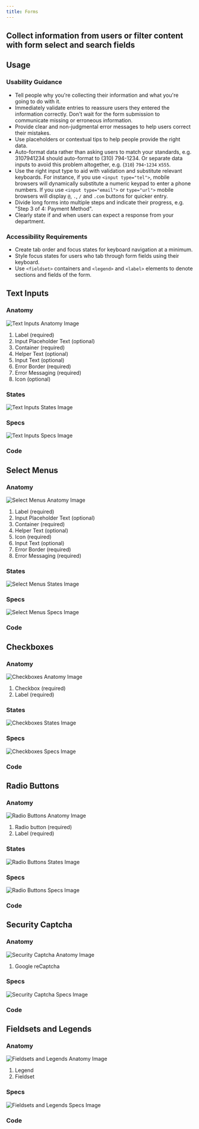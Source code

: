 ```yaml
---
title: Forms
---
```

## Collect information from users or filter content with form select and search fields

## **Usage**

### **Usability Guidance**

* Tell people why you're collecting their information and what you're going to do with it.
* Immediately validate entries to reassure users they entered the information correctly. Don't wait for the form submission to communicate missing or erroneous information.
* Provide clear and non-judgmental error messages to help users correct their mistakes.
* Use placeholders or contextual tips to help people provide the right data.
* Auto-format data rather than asking users to match your standards, e.g. 3107941234 should auto-format to (310) 794-1234. Or separate data inputs to avoid this problem altogether, e.g. (`310`) `794`-`1234` x`555`.
* Use the right input type to aid with validation and substitute relevant keyboards. For instance, if you use `<input type="tel">`, mobile browsers will dynamically substitute a numeric keypad to enter a phone numbers. If you use `<input type="email">`  or `type="url">` mobile browsers will display `@`, `.`, `/` and `.com` buttons for quicker entry.
* Divide long forms into multiple steps and indicate their progress, e.g. "Step 3 of 4: Payment Method".
* Clearly state if and when users can expect a response from your department.

### **Accessibility Requirements**

* Create tab order and focus states for keyboard navigation at a minimum.
* Style focus states for users who tab through form fields using their keyboard.
* Use `<fieldset>` containers and `<legend>` and `<label>` elements to denote sections and fields of the form.

## **Text Inputs**

### **Anatomy**

<img class="doc-images" title="Text Inputs Anatomy Image" src="/build/docs/img/Form/Text_Fields/textfields-anatomy.jpg"/>

1. Label (required)
2. Input Placeholder Text (optional)
3. Container (required)
4. Helper Text (optional)
5. Input Text (optional)
6. Error Border (required)
7. Error Messaging (required)
8. Icon (optional)


### **States**

<img class="doc-images" title="Text Inputs States Image" src="/build/docs/img/Form/Text_Fields/textfields-states.jpg"/>

### **Specs**

<img class="doc-images" title="Text Inputs Specs Image" src="/build/docs/img/Form/Text_Fields/textfields-specs.jpg"/>

### **Code**

<!--Text Inputs code here, if applicable-->

## **Select Menus**

### **Anatomy**

<img class="doc-images" title="Select Menus Anatomy Image" src="/build/docs/img/Form/Select_Menu/selectmenu-anatomy.jpg"/>

1. Label (required)
2. Input Placeholder Text (optional)
3. Container (required)
4. Helper Text (optional)
5. Icon (required)
6. Input Text (optional)
7. Error Border (required)
8. Error Messaging (required)

### **States**

<img class="doc-images" title="Select Menus States Image" src="/build/docs/img/Form/Select_Menu/selectmenu-states.jpg"/>

### **Specs**

<img class="doc-images" title="Select Menus Specs Image" src="/build/docs/img/Form/Select_Menu/selectmenu-states.jpg"/>

### **Code**

<!--Select Menus code here, if applicable-->

## **Checkboxes**

### **Anatomy**

<img class="doc-images" title="Checkboxes Anatomy Image" src="/build/docs/img/Form/Checkboxes/checkboxes-anatomy.jpg"/>

1. Checkbox (required)
2. Label (required)

### **States**

<img class="doc-images" title="Checkboxes States Image" src="/build/docs/img/Form/Checkboxes/checkboxes-states.jpg"/>

### **Specs**

<img class="doc-images" title="Checkboxes Specs Image" src="/build/docs/img/Form/Checkboxes/checkboxes-specs.jpg"/>

### **Code**

<!--Checkboxes code here, if applicable-->

## **Radio Buttons**

### **Anatomy**

<img class="doc-images" title="Radio Buttons Anatomy Image" src="/build/docs/img/Form/Radio_Buttons/radiobtn-anatomy.jpg"/>

1. Radio button (required)
2. Label (required)


### **States**

<img class="doc-images" title="Radio Buttons States Image" src="/build/docs/img/Form/Radio_Buttons/radiobtn-states.jpg"/>

### **Specs**

<img class="doc-images" title="Radio Buttons Specs Image" src="/build/docs/img/Form/Radio_Buttons/radiobtn-specs.jpg"/>

### **Code**

<!--Radio Buttons code here, if applicable-->

## **Security Captcha**

### **Anatomy**

<img class="doc-images" title="Security Captcha Anatomy Image" src="/build/docs/img/Form/Captacha/captcha-anatomy.jpg"/>

1. Google reCaptcha

### **Specs**

<img class="doc-images" title="Security Captcha Specs Image" src="/build/docs/img/Form/Captacha/captcha-specs.jpg"/>

### **Code**

<!--Security Captcha code here, if applicable-->

## **Fieldsets and Legends**

### **Anatomy**

<img class="doc-images" title="Fieldsets and Legends Anatomy Image" src="/build/docs/img/Form/Fieldset-Legends/fieldsetlegend-anatomy.jpg"/>

1. Legend
2. Fieldset


### **Specs**

<img class="doc-images" title="Fieldsets and Legends Specs Image" src="/build/docs/img/Form/Fieldset-Legends/fieldsetlegend-specs.jpg"/>

### **Code**

<!--Fieldsets and Legends code here, if applicable-->
